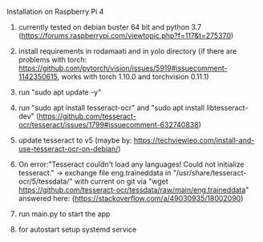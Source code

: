 Installation on Raspberry Pi 4
1. currently tested on debian buster 64 bit and python 3.7 (https://forums.raspberrypi.com/viewtopic.php?f=117&t=275370)
2. install requirements in rodamaati and in yolo directory (if there are problems with torch: https://github.com/pytorch/vision/issues/5919#issuecomment-1142350615, works with torch 1.10.0 and torchvision 0.11.1)
3. run "sudo apt update -y"
4. run "sudo apt install tesseract-ocr" and "sudo apt install libtesseract-dev" (https://github.com/tesseract-ocr/tesseract/issues/1799#issuecomment-632740838)
5. update tesseract to v5 (maybe by: https://techviewleo.com/install-and-use-tesseract-ocr-on-debian/)
6. On error:"Tesseract couldn't load any languages! Could not initialize tesseract." -> exchange file eng.traineddata in "/usr/share/tesseract-ocr/5/tessdata/" with current on git via "wget https://github.com/tesseract-ocr/tessdata/raw/main/eng.traineddata" answered here: (https://stackoverflow.com/a/49030935/18002090)
7. run main.py to start the app

8. for autostart setup systemd service
